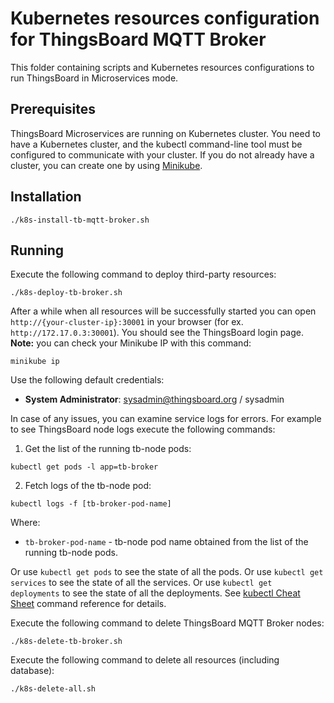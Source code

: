 # Kubernetes resources configuration for ThingsBoard MQTT Broker

This folder containing scripts and Kubernetes resources configurations to run ThingsBoard in Microservices mode.

## Prerequisites

ThingsBoard Microservices are running on Kubernetes cluster.
You need to have a Kubernetes cluster, and the kubectl command-line tool must be configured to communicate with your cluster.
If you do not already have a cluster, you can create one by using [Minikube](https://kubernetes.io/docs/setup/minikube).

## Installation

```
./k8s-install-tb-mqtt-broker.sh
```

## Running

Execute the following command to deploy third-party resources:

```
./k8s-deploy-tb-broker.sh
```

After a while when all resources will be successfully started you can open `http://{your-cluster-ip}:30001` in your browser (for ex. `http://172.17.0.3:30001`).
You should see the ThingsBoard login page.
**Note:** you can check your Minikube IP with this command:

```
minikube ip
```

Use the following default credentials:

- **System Administrator**: sysadmin@thingsboard.org / sysadmin

In case of any issues, you can examine service logs for errors.
For example to see ThingsBoard node logs execute the following commands:

1) Get the list of the running tb-node pods:

```
kubectl get pods -l app=tb-broker
```

2) Fetch logs of the tb-node pod:

`
kubectl logs -f [tb-broker-pod-name]
`

Where:

- `tb-broker-pod-name` - tb-node pod name obtained from the list of the running tb-node pods.

Or use `kubectl get pods` to see the state of all the pods.
Or use `kubectl get services` to see the state of all the services.
Or use `kubectl get deployments` to see the state of all the deployments.
See [kubectl Cheat Sheet](https://kubernetes.io/docs/reference/kubectl/cheatsheet/) command reference for details.

Execute the following command to delete ThingsBoard MQTT Broker nodes:

`
./k8s-delete-tb-broker.sh
`

Execute the following command to delete all resources (including database):

`
./k8s-delete-all.sh
`